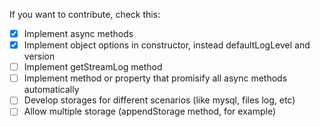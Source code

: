 If you want to contribute, check this:

- [x] Implement async methods
- [x] Implement object options in constructor, instead defaultLogLevel and version
- [ ] Implement getStreamLog method
- [ ] Implement method or property that promisify all async methods automatically
- [ ] Develop storages for different scenarios (like mysql, files log, etc)
- [ ] Allow multiple storage (appendStorage method, for example)
